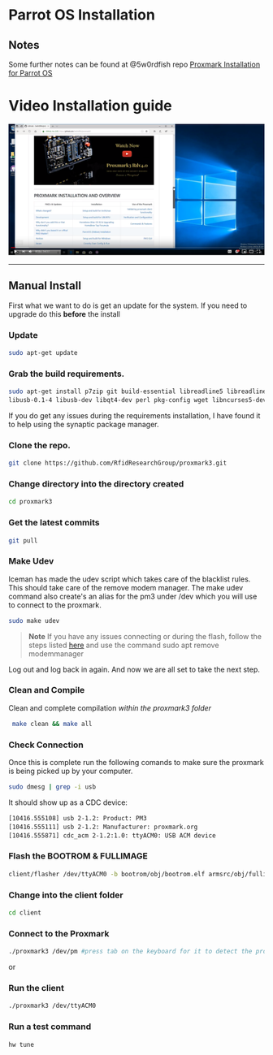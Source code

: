 
# Parrot OS Installation

## Notes

Some further notes can be found at @5w0rdfish repo [Proxmark Installation for Parrot OS](https://github.com/5w0rdfish/Proxmark3-RDV4-ParrotOS)

# Video Installation guide
[![ParrotOS Installation tutorial](https://github.com/5w0rdfish/Proxmark3-RDV4-ParrotOS/blob/master/screenshot-www.youtube.com-2019.03.17-20-44-33.png)](https://youtu.be/Wl9AsrU4igo "ParrotOS Installation Tutorial")


---
## Manual Install
First what we want to do is get an update for the system. If you need to upgrade do this **before** the install

### Update
```sh
sudo apt-get update
``` 
 ### Grab the build requirements.

```sh
sudo apt-get install p7zip git build-essential libreadline5 libreadline-dev \
libusb-0.1-4 libusb-dev libqt4-dev perl pkg-config wget libncurses5-dev gcc-arm-none-eabi
```
If you do get any issues during the requirements installation, I have found it to help using the synaptic package manager. 

### Clone the repo. 
```sh
git clone https://github.com/RfidResearchGroup/proxmark3.git
```

### Change directory into the directory created
```sh
cd proxmark3
```

### Get the latest commits
```sh
git pull
```

### Make Udev
Iceman has made the udev script which takes care of the blacklist rules. This should take care of the remove modem manager.
The make udev command also create's an alias for the pm3 under /dev which you will use to connect to the proxmark. 

```sh
sudo make udev
```

> **Note**  If you have any issues connecting or during the flash, follow the steps listed [here](https://github.com/RfidResearchGroup/proxmark3/issues/35) and use the command sudo apt remove modemmanager 

Log out and log back in again. And now we are all set to take the next step. 

### Clean and Compile
Clean and complete compilation *within the proxmark3 folder*

```sh
 make clean && make all
```
### Check Connection
Once this is complete run the following comands to make sure the proxmark is being picked up by your computer. 

```sh
sudo dmesg | grep -i usb
```
It should show up as a CDC device:
```sh
[10416.555108] usb 2-1.2: Product: PM3
[10416.555111] usb 2-1.2: Manufacturer: proxmark.org
[10416.555871] cdc_acm 2-1.2:1.0: ttyACM0: USB ACM device
```

### Flash the BOOTROM & FULLIMAGE
 ```sh
 client/flasher /dev/ttyACM0 -b bootrom/obj/bootrom.elf armsrc/obj/fullimage.elf
```
### Change into the client folder

```sh
cd client
```
### Connect to the Proxmark
 ``` sh 
./proxmark3 /dev/pm #press tab on the keyboard for it to detect the proxmark
```
or  

### Run the client 
 ```sh
./proxmark3 /dev/ttyACM0
```
 
### Run a test command
 ```sh
hw tune
```

